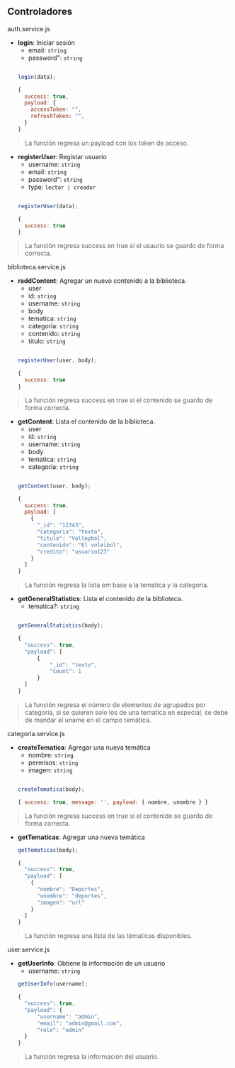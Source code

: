 ## Controladores
auth.service.js
- **login**: Iniciar sesión
    + email: `string`
    + password": `string`
    ```javascript

    login(data);

    {
      success: true,
      payload: {
        accessToken: "",
        refreshToken: "",
      }
    }
    ```
> La función regresa un payload con los token de acceso.

- **registerUser**: Registar usuario
    + username: `string`
    + email: `string`
    + password": `string`
    + type: `lector | creador`
    ```javascript

    registerUser(data);

    {
      success: true
    }
    ```
> La función regresa success en true si el usaurio se guardo de forma correcta.

biblioteca.service.js

- **raddContent**: Agregar un nuevo contenido a la biblioteca.
    - user
    + id: `string`
    + username: `string`
    - body
    + tematica: `string`
    + categoria: `string`
    + contenido: `string`
    + titulo: `string`
    ```javascript

    registerUser(user, body);

    {
      success: true
    }
    ```
> La función regresa success en true si el contenido se guardo de forma correcta.

- **getContent**: Lista el contenido de la biblioteca.
    - user
    + id: `string`
    + username: `string`
    - body
    + tematica: `string`
    + categoria: `string`
    ```javascript

    getContent(user, body);

    {
      success: true,
      payload: [
        {
          "_id": "12343",
          "categoria": "texto",
          "titulo": "Volleybol",
          "contenido": "El voleibol",
          "credito": "usuario123"
        }
      ]
    }
    ```
> La función regresa la lista em base a la tematica y la categoria.


- **getGeneralStatistics**: Lista el contenido de la biblioteca.
    + tematica?: `string`
    ```javascript

    getGeneralStatistics(body);

    {
      "success": true,
      "payload": [
          {
              "_id": "texto",
              "count": 1
          }
      ]
    }
    ```
> La función regresa el número de elementos de agrupados por categoría, si se quieren solo los de una tematica en especial, se debe de mandar el uname en el campo temática.

categoria.service.js

- **createTematica**: Agregar una nueva temática
    + nombre: `string`
    + permisos: `string`
    + imagen: `string`
    ```javascript

    createTematica(body);

    { success: true, message: '', payload: { nombre, unombre } }
    ```
> La función regresa success en true si el contenido se guardo de forma correcta.


- **getTematicas**: Agregar una nueva temática
    ```javascript
    getTematicas(body);

    {
      "success": true,
      "payload": [
        {
          "nombre": "Deportes",
          "unombre": "deportes",
          "imagen": "url"
        }
      ]
    }
    ```
> La función regresa una lista de las tématicas disponibles.

user.service.js

- **getUserInfo**: Obtiene la información de un usuario
    + username: `string`
    ```javascript
    getUserInfo(username);

    {
      "success": true,
      "payload": {
          "username": "admin",
          "email": "admin@gmail.com",
          "role": "admin"
      }
    }
    ```
> La función regresa la información del usuario.
